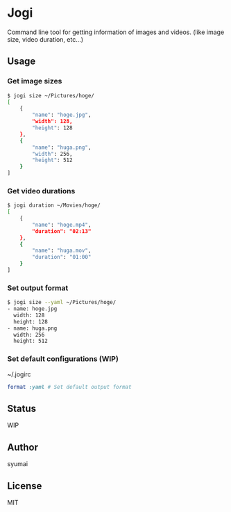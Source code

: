 # Jogi

Command line tool for getting information of images and videos. (like image size, video duration, etc...)

## Usage

### Get image sizes

```sh
$ jogi size ~/Pictures/hoge/
[
	{
		"name": "hoge.jpg",
		"width": 128,
		"height": 128
	},
	{
		"name": "huga.png",
		"width": 256,
		"height": 512
	}
]
```

### Get video durations

```sh
$ jogi duration ~/Movies/hoge/
[
	{
		"name": "hoge.mp4",
		"duration": "02:13"
	},
	{
		"name": "huga.mov",
		"duration": "01:00"
	}
]
```

### Set output format

```sh
$ jogi size --yaml ~/Pictures/hoge/
- name: hoge.jpg
  width: 128
  height: 128
- name: huga.png
  width: 256
  height: 512
```

### Set default configurations (WIP)

~/.jogirc

```ruby
format :yaml # Set default output format
```

## Status
WIP

## Author
syumai

## License
MIT
